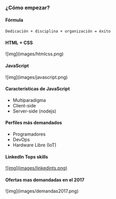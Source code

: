 ### ¿Cómo empezar?


#### Fórmula
	Dedicación + disciplina + organización = éxito


#### HTML + CSS 
<p class="img-size">
	![img](images/htmlcss.png)
</p>


#### JavaScript
<p class="img-size">
	![img](images/javascript.png)
</p>


#### Características de JavaScript
* Multiparadigma
* Client-side
* Server-side (nodejs)


#### Perfiles más demandados
* Programadores
* DevOps
* Hardware Libre (IoT)


#### LinkedIn Tops skills
<a class="img-size" href="https://learning.linkedin.com/week-of-learning/top-skills" target="_blank">
	![img](images/linkedints.png)
</a>


#### Ofertas mas demandadas en el 2017
<p class="img-size">
	![img](images/demandas2017.png)
</p>